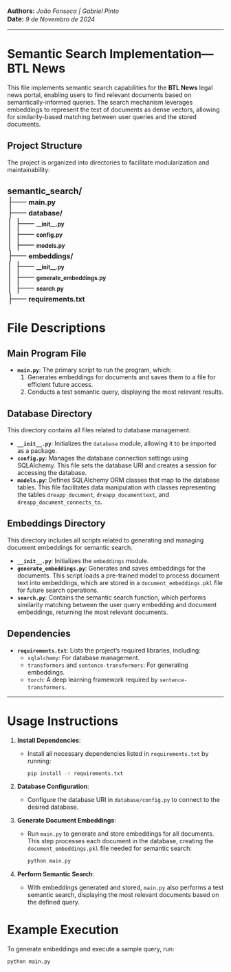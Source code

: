 **<span style="font-size: 15px;">Authors:</span>** *João Fonseca*  *|*  *Gabriel Pinto* <br>
**<span style="font-size: 15px;">Date:</span>** *9 de Novembro de 2024*

---

# Semantic Search Implementation—BTL News

This file implements semantic search capabilities for the **BTL News** legal news portal, enabling users to find relevant documents based on semantically-informed queries. The search mechanism leverages embeddings to represent the text of documents as dense vectors, allowing for similarity-based matching between user queries and the stored documents.

## Project Structure

The project is organized into directories to facilitate modularization and maintainability:

**<span style="font-size: 20px;">semantic_search/</span>**  
├── **<span style="font-size: 16px;">main.py</span>**  
├── **<span style="font-size: 16px;">database/</span>**  
│   ├── **<span style="font-size: 13px;">\_\_init\_\_.py</span>**  
│   ├── **<span style="font-size: 13px;">config.py</span>**  
│   ├── **<span style="font-size: 13px;">models.py</span>**  
├── **<span style="font-size: 16px;">embeddings/</span>**  
│   ├── **<span style="font-size: 13px;">\_\_init\_\_.py</span>**  
│   ├── **<span style="font-size: 13px;">generate_embeddings.py</span>**  
│   ├── **<span style="font-size: 13px;">search.py</span>**  
├── **<span style="font-size: 16px;">requirements.txt</span>**
---
# File Descriptions

## Main Program File

- **`main.py`**: The primary script to run the program, which:
  1. Generates embeddings for documents and saves them to a file for efficient future access.
  2. Conducts a test semantic query, displaying the most relevant results.

## Database Directory

This directory contains all files related to database management.

- **`__init__.py`**: Initializes the `database` module, allowing it to be imported as a package.
- **`config.py`**: Manages the database connection settings using SQLAlchemy. This file sets the database URI and creates a session for accessing the database.
- **`models.py`**: Defines SQLAlchemy ORM classes that map to the database tables. This file facilitates data manipulation with classes representing the tables `dreapp_document`, `dreapp_documenttext`, and `dreapp_document_connects_to`.

## Embeddings Directory

This directory includes all scripts related to generating and managing document embeddings for semantic search.

- **`__init__.py`**: Initializes the `embeddings` module.
- **`generate_embeddings.py`**: Generates and saves embeddings for the documents. This script loads a pre-trained model to process document text into embeddings, which are stored in a `document_embeddings.pkl` file for future search operations.
- **`search.py`**: Contains the semantic search function, which performs similarity matching between the user query embedding and document embeddings, returning the most relevant documents.

## Dependencies

- **`requirements.txt`**: Lists the project’s required libraries, including:
  - `sqlalchemy`: For database management.
  - `transformers` and `sentence-transformers`: For generating embeddings.
  - `torch`: A deep learning framework required by `sentence-transformers`.

---

# Usage Instructions

1. **Install Dependencies**:
   - Install all necessary dependencies listed in `requirements.txt` by running:
     ```bash
     pip install -r requirements.txt
     ```

2. **Database Configuration**:
   - Configure the database URI in `database/config.py` to connect to the desired database.

3. **Generate Document Embeddings**:
   - Run `main.py` to generate and store embeddings for all documents. This step processes each document in the database, creating the `document_embeddings.pkl` file needed for semantic search:
     ```bash
     python main.py
     ```

4. **Perform Semantic Search**:
   - With embeddings generated and stored, `main.py` also performs a test semantic search, displaying the most relevant documents based on the defined query.

# Example Execution

To generate embeddings and execute a sample query, run:

```bash
python main.py
